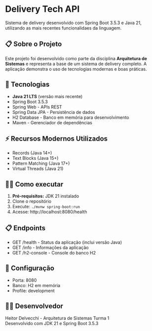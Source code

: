 # Delivery Tech API

Sistema de delivery desenvolvido com Spring Boot 3.5.3 e Java 21, utilizando as mais recentes funcionalidaes da linguagem.

## 📋 Sobre o Projeto

Este projeto foi desenvolvido como parte da disciplina **Arquitetura de Sistemas** e representa a base de um sistema de delivery completo. A aplicação demonstra o uso de tecnologias modernas e boas práticas.

## 🚀 Tecnologias

- **Java 21 LTS** (versão mais recente)
- Spring Boot 3.5.3
- Spring Web - APIs REST
- Spring Data JPA - Persistência de dados
- H2 Database - Banco em memória para desenvolvimento
- Maven - Gerenciador de dependências

## ⚡ Recursos Modernos Utilizados

- Records (Java 14+)
- Text Blocks (Java 15+)
- Pattern Matching (Java 17+)
- Virtual Threads (Java 21)

## 🏃‍♂️ Como executar

1. **Pré-requisitos:** JDK 21 instalado
2. Clone o repositório
3. Execute: `./mvnw spring-boot:run`
4. Acesse: http://localhost:8080/health

## 📋 Endpoints

- GET /health - Status da aplicação (inclui versão Java)
- GET /info - Informações da aplicação
- GET /h2-console - Console do banco H2

## 🔧 Configuração

- Porta: 8080
- Banco: H2 em memória
- Profile: development

## 👨‍💻 Desenvolvedor

Heitor Delvecchi - Arquitetura de Sistemas Turma 1  
Desenvolvido com JDK 21 e Spring Boot 3.5.3
